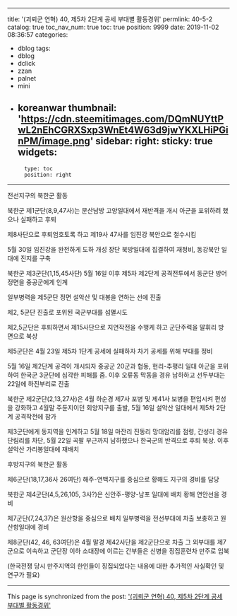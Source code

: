 
---
title: '(괴뢰군 연혁) 40, 제5차 2단계 공세 부대별 활동경위'
permlink: 40-5-2
catalog: true
toc_nav_num: true
toc: true
position: 9999
date: 2019-11-02 08:36:57
categories:
- dblog
tags:
- dblog
- dclick
- zzan
- palnet
- mini
- koreanwar
thumbnail: 'https://cdn.steemitimages.com/DQmNUYttPwL2nEhCGRXSxp3WnEt4W63d9jwYKXLHiPGinPM/image.png'
sidebar:
    right:
        sticky: true
widgets:
    -
        type: toc
        position: right
---


전선지구의 북한군 활동

북한군 제1군단(8,9,47사)는 문산남방 고양일대에서 재반격을 개시 아군을 포위하려 했으나 실패하고 후퇴

제8사단으로 후퇴엄호토록 하고 제19사 47사를 임진강 북안으로 철수시킴

5월 30일 임진강을 완전하게 도하 개성 장단 북방일대에 집결하여 재정비, 동강북안 일대에 진지를 구축

북한군 제3군단(1,15,45사단) 5월 16일 이후 제5차 제2단계 공격전투에서 동군단 방어정면을 중공군에게 인계

일부병력을 제5군단 정면 설악산 및 대봉을 연하는 선에 진출

제2, 5군단 진출로 포위된 국군부대를 섬멸시도

제2,5군단은 후퇴하면서 제15사단으로 지연작전을 수행케 하고 군단주력을 말휘리 방면으로 북상

제5군단은 4월 23일 제5차 1단계 공세에 실패하자 차기 공세를 위해 부대를 정비

5월 16일 제2단계 공격이 개시되자 중공군 20군과 협동, 현리-추평리 일대 아군을 포위 하여 한국군 3군단에 심각한 피해를 줌. 이후 오류동 막동을 경유 남하하고 선두부대는 22일에 하진부리로 진출

북한군 제2군단(2,13,27사)은 4월 하순경 제7사 포병 및 제41사 보병을 편입시켜 편성을 강화하고 4월말 주둔지이던 회양지구를 출발, 5월 16일 설악산 일대에서 제5차 2단계 공격작전에 참가

제3군단에게 동지역을 인계하고 5월 18일 마잔리 진동리 망대암리를 점령, 간성리 경유 단림리를 차단, 5월 22일 곡팔 부근까지 남하했으나 한국군의 반격으로 후퇴 북상. 이후 설악산 가리봉일대에 재배치

후방지구의 북한군 활동

제6군단(18,17,36사 26여단) 해주-연백지구를 중심으로 황해도 지구의 경비를 담당

북한군 제4군단(4,5,26,105, 3사?)은 신안주-평양-남포 일대에 배치 황해 연안선을 경비

제7군단(7,24,37)은 원산항을 중심으로 배치 일부병력을 전선부대에 차출 보충하고 원산항일대에 경비

제8군단(42, 46, 63여단)은 4월 말경 제42사단을 제2군단으로 차출 그 외부대를 제7군으로 이속하고 군단장 이하 소대장에 이르는 간부들은 신병을 징집훈련차 만주로 입북

(한국전쟁 당시 만주지역의 한인들이 징집되었다는 내용에 대한 추가적인 사실확인 및 연구가 필요)

- - -

This page is synchronized from the post: ['(괴뢰군 연혁) 40, 제5차 2단계 공세 부대별 활동경위'](https://steemit.com/@wisdomandjustice/40-5-2)

